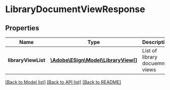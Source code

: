 # LibraryDocumentViewResponse

## Properties
Name | Type | Description | Notes
------------ | ------------- | ------------- | -------------
**libraryViewList** | [**\Adobe\ESign\Model\LibraryView[]**](LibraryView.md) | List of library docuemnt views | [optional] 

[[Back to Model list]](../README.md#documentation-for-models) [[Back to API list]](../README.md#documentation-for-api-endpoints) [[Back to README]](../README.md)


